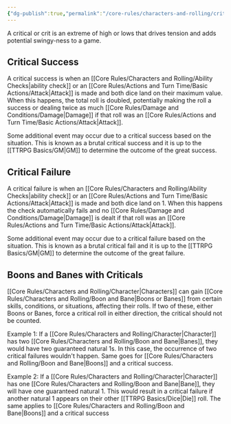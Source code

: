 ```yaml
---
{"dg-publish":true,"permalink":"/core-rules/characters-and-rolling/criticals/"}
---
```


A critical or crit is an extreme of high or lows that drives tension and adds potential swingy-ness to a game.

## Critical Success
A critical success is when an [[Core Rules/Characters and Rolling/Ability Checks\|ability check]] or an [[Core Rules/Actions and Turn Time/Basic Actions/Attack\|Attack]] is made and both dice land on their maximum value. When this happens, the total roll is doubled, potentially making the roll a success or dealing twice as much [[Core Rules/Damage and Conditions/Damage\|Damage]] if that roll was an [[Core Rules/Actions and Turn Time/Basic Actions/Attack\|Attack]].

Some additional event may occur due to a critical success based on the situation. This is known as a brutal critical success and it is up to the [[TTRPG Basics/GM\|GM]] to determine the outcome of the great success.


## Critical Failure
A critical failure is when an [[Core Rules/Characters and Rolling/Ability Checks\|ability check]] or an [[Core Rules/Actions and Turn Time/Basic Actions/Attack\|Attack]] is made and both dice land on 1. When this happens the check automatically fails and no [[Core Rules/Damage and Conditions/Damage\|Damage]] is dealt if that roll was an [[Core Rules/Actions and Turn Time/Basic Actions/Attack\|Attack]].

Some additional event may occur due to a critical failure based on the situation. This is known as a brutal critical fail and it is up to the [[TTRPG Basics/GM\|GM]] to determine the outcome of the great failure.

## Boons and Banes with Criticals
[[Core Rules/Characters and Rolling/Character\|Characters]] can gain [[Core Rules/Characters and Rolling/Boon and Bane\|Boons or Banes]] from certain skills, conditions, or situations, affecting their rolls. If two of these, either Boons or Banes, force a critical roll in either direction, the critical should not be counted. 

Example 1: If a [[Core Rules/Characters and Rolling/Character\|Character]] has two [[Core Rules/Characters and Rolling/Boon and Bane\|Banes]], they would have two guaranteed natural 1s. In this case, the occurrence of two critical failures wouldn't happen. Same goes for [[Core Rules/Characters and Rolling/Boon and Bane\|Boons]] and a critical success. 

Example 2: If a [[Core Rules/Characters and Rolling/Character\|Character]] has one [[Core Rules/Characters and Rolling/Boon and Bane\|Bane]], they will have one guaranteed natural 1. This would result in a critical failure if another natural 1 appears on their other [[TTRPG Basics/Dice\|Die]] roll. The same applies to [[Core Rules/Characters and Rolling/Boon and Bane\|Boons]] and a critical success